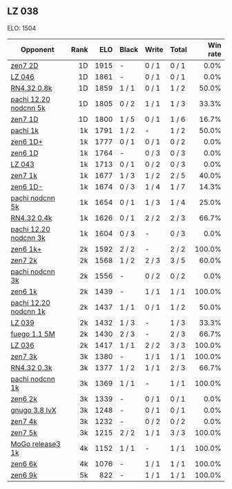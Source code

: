 ## LZ 038 ##

ELO: 1504

Opponent | Rank | ELO | Black | Write | Total | Win rate
---------|-----:|----:|-------|-------|-------|-------:
[zen7 2D](zen7%202D.md) | 1D | 1915 | - | 0 / 1 | 0 / 1 | 0.0%
[LZ 046](LZ%20046.md) | 1D | 1861 | - | 0 / 1 | 0 / 1 | 0.0%
[RN4.32 0.8k](RN4.32%200.8k.md) | 1D | 1859 | 1 / 1 | 0 / 1 | 1 / 2 | 50.0%
[pachi 12.20 nodcnn 5k](pachi%2012.20%20nodcnn%205k.md) | 1D | 1805 | 0 / 2 | 1 / 1 | 1 / 3 | 33.3%
[zen7 1D](zen7%201D.md) | 1D | 1800 | 1 / 5 | 0 / 1 | 1 / 6 | 16.7%
[pachi 1k](pachi%201k.md) | 1k | 1791 | 1 / 2 | - | 1 / 2 | 50.0%
[zen6 1D+](zen6%201D+.md) | 1k | 1777 | 0 / 1 | 0 / 1 | 0 / 2 | 0.0%
[zen6 1D](zen6%201D.md) | 1k | 1764 | - | 0 / 3 | 0 / 3 | 0.0%
[LZ 043](LZ%20043.md) | 1k | 1713 | 0 / 1 | 0 / 2 | 0 / 3 | 0.0%
[zen7 1k](zen7%201k.md) | 1k | 1677 | 1 / 3 | 1 / 2 | 2 / 5 | 40.0%
[zen6 1D-](zen6%201D-.md) | 1k | 1674 | 0 / 3 | 1 / 4 | 1 / 7 | 14.3%
[pachi nodcnn 5k](pachi%20nodcnn%205k.md) | 1k | 1654 | 0 / 1 | 1 / 3 | 1 / 4 | 25.0%
[RN4.32 0.4k](RN4.32%200.4k.md) | 1k | 1626 | 0 / 1 | 2 / 2 | 2 / 3 | 66.7%
[pachi 12.20 nodcnn 3k](pachi%2012.20%20nodcnn%203k.md) | 1k | 1604 | 0 / 3 | - | 0 / 3 | 0.0%
[zen6 1k+](zen6%201k+.md) | 2k | 1592 | 2 / 2 | - | 2 / 2 | 100.0%
[zen7 2k](zen7%202k.md) | 2k | 1568 | 1 / 2 | 2 / 3 | 3 / 5 | 60.0%
[pachi nodcnn 3k](pachi%20nodcnn%203k.md) | 2k | 1556 | - | 0 / 2 | 0 / 2 | 0.0%
[zen6 1k](zen6%201k.md) | 2k | 1439 | - | 1 / 1 | 1 / 1 | 100.0%
[pachi 12.20 nodcnn 1k](pachi%2012.20%20nodcnn%201k.md) | 2k | 1437 | 1 / 1 | 0 / 1 | 1 / 2 | 50.0%
[LZ 039](LZ%20039.md) | 2k | 1432 | 1 / 3 | - | 1 / 3 | 33.3%
[fuego 1.1 5M](fuego%201.1%205M.md) | 2k | 1430 | 2 / 3 | - | 2 / 3 | 66.7%
[LZ 036](LZ%20036.md) | 2k | 1417 | 1 / 1 | 2 / 2 | 3 / 3 | 100.0%
[zen7 3k](zen7%203k.md) | 3k | 1380 | - | 1 / 1 | 1 / 1 | 100.0%
[RN4.32 0.3k](RN4.32%200.3k.md) | 3k | 1377 | 1 / 2 | 1 / 1 | 2 / 3 | 66.7%
[pachi nodcnn 1k](pachi%20nodcnn%201k.md) | 3k | 1369 | 1 / 1 | - | 1 / 1 | 100.0%
[zen6 2k](zen6%202k.md) | 3k | 1339 | - | 0 / 1 | 0 / 1 | 0.0%
[gnugo 3.8 lvX](gnugo%203.8%20lvX.md) | 3k | 1248 | - | 0 / 1 | 0 / 1 | 0.0%
[zen7 4k](zen7%204k.md) | 3k | 1232 | - | 0 / 2 | 0 / 2 | 0.0%
[zen7 5k](zen7%205k.md) | 3k | 1215 | 2 / 2 | 1 / 1 | 3 / 3 | 100.0%
[MoGo release3 1k](MoGo%20release3%201k.md) | 4k | 1152 | 1 / 1 | - | 1 / 1 | 100.0%
[zen6 6k](zen6%206k.md) | 4k | 1076 | - | 1 / 1 | 1 / 1 | 100.0%
[zen6 9k](zen6%209k.md) | 5k | 822 | - | 1 / 1 | 1 / 1 | 100.0%
